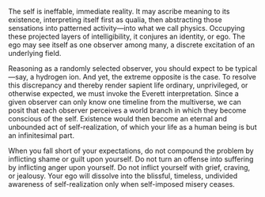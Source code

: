 The self is ineffable, immediate reality. It may ascribe meaning to its existence, interpreting itself first as qualia, then abstracting those sensations into patterned activity—into what we call physics. Occupying these projected layers of intelligibility, it conjures an identity, or ego. The ego may see itself as one observer among many, a discrete excitation of an underlying field.

Reasoning as a randomly selected observer, you should expect to be typical—say, a hydrogen ion. And yet, the extreme opposite is the case. To resolve this discrepancy and thereby render sapient life ordinary, unprivileged, or otherwise expected, we must invoke the Everett interpretation. Since a given observer can only know one timeline from the multiverse, we can posit that each observer perceives a world branch in which they become conscious of the self. Existence would then become an eternal and unbounded act of self-realization, of which your life as a human being is but an infinitesimal part.

When you fall short of your expectations, do not compound the problem by inflicting shame or guilt upon yourself. Do not turn an offense into suffering by inflicting anger upon yourself. Do not inflict yourself with grief, craving, or jealousy. Your ego will dissolve into the blissful, timeless, undivided awareness of self-realization only when self-imposed misery ceases.
